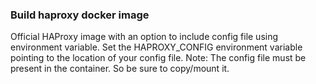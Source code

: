 ### Build haproxy docker image

Official HAProxy image with an option to include config file using environment variable.
Set the HAPROXY_CONFIG environment variable pointing to the location of your config file.
Note: The config file must be present in the container. So be sure to copy/mount it.
